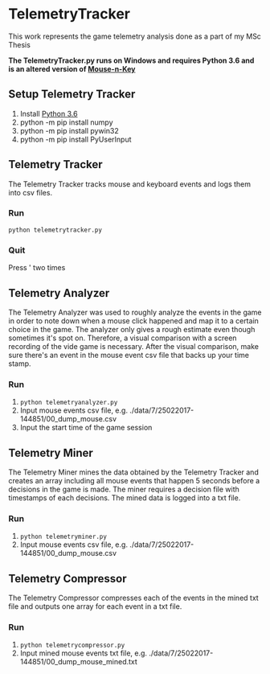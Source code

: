 # TelemetryTracker
This work represents the game telemetry analysis done as a part of my MSc Thesis

**The TelemetryTracker.py runs on Windows and requires Python 3.6 and is an altered version of [Mouse-n-Key](https://github.com/pablotheissen/Mouse-n-Key)**

## Setup Telemetry Tracker
1. Install [Python 3.6](https://www.python.org/downloads/)
2. python -m pip install numpy
3. python -m pip install pywin32
4. python -m pip install PyUserInput

## Telemetry Tracker
The Telemetry Tracker tracks mouse and keyboard events and logs them into csv files.

### Run
`python telemetrytracker.py`

### Quit
Press ' two times

## Telemetry Analyzer
The Telemetry Analyzer was used to roughly analyze the events in the game in order to note down when a mouse click happened and map it to a certain choice in the game. The analyzer only gives a rough estimate even though sometimes it's spot on. Therefore, a visual comparison with a screen recording of the vide game is necessary. After the visual comparison, make sure there's an event in the mouse event csv file that backs up your time stamp. 

### Run
1. `python telemetryanalyzer.py`
2. Input mouse events csv file, e.g. ./data/7/25022017-144851/00_dump_mouse.csv
3. Input the start time of the game session

## Telemetry Miner
The Telemetry Miner mines the data obtained by the Telemetry Tracker and creates an array including all mouse events that happen 5 seconds before a decisions in the game is made. The miner requires a decision file with timestamps of each decisions. The mined data is logged into a txt file.

### Run
1. `python telemetryminer.py`
2. Input mouse events csv file, e.g. ./data/7/25022017-144851/00_dump_mouse.csv

## Telemetry Compressor
The Telemetry Compressor compresses each of the events in the mined txt file and outputs one array for each event in a txt file.

### Run
1. `python telemetrycompressor.py`
2. Input mined mouse events txt file, e.g. ./data/7/25022017-144851/00_dump_mouse_mined.txt
